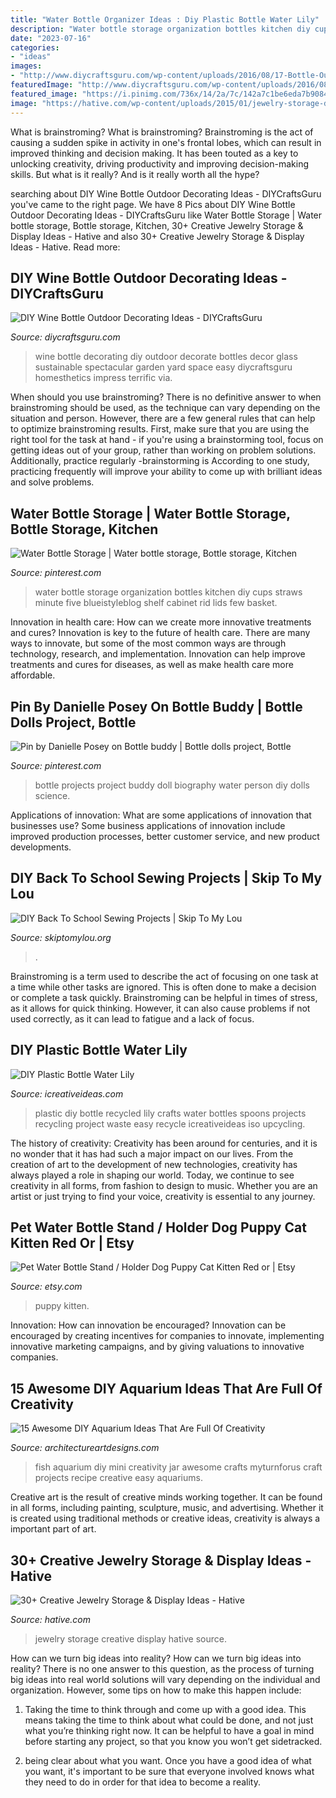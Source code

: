 ```yaml
---
title: "Water Bottle Organizer Ideas : Diy Plastic Bottle Water Lily"
description: "Water bottle storage organization bottles kitchen diy cups straws minute five blueistyleblog shelf cabinet rid lids few basket"
date: "2023-07-16"
categories:
- "ideas"
images:
- "http://www.diycraftsguru.com/wp-content/uploads/2016/08/17-Bottle-Outdoor-Decorating-Ideas.jpg"
featuredImage: "http://www.diycraftsguru.com/wp-content/uploads/2016/08/17-Bottle-Outdoor-Decorating-Ideas.jpg"
featured_image: "https://i.pinimg.com/736x/14/2a/7c/142a7c1be6eda7b9084a27bf63a8f357.jpg"
image: "https://hative.com/wp-content/uploads/2015/01/jewelry-storage-display-ideas/20-jewelry-storage-display-ideas.jpg"
---
```



What is brainstroming?
What is brainstroming? Brainstroming is the act of causing a sudden spike in activity in one's frontal lobes, which can result in improved thinking and decision making. It has been touted as a key to unlocking creativity, driving productivity and improving decision-making skills. But what is it really? And is it really worth all the hype?

	

		
searching about DIY Wine Bottle Outdoor Decorating Ideas - DIYCraftsGuru you've came to the right page. We have 8 Pics about DIY Wine Bottle Outdoor Decorating Ideas - DIYCraftsGuru like Water Bottle Storage | Water bottle storage, Bottle storage, Kitchen, 30+ Creative Jewelry Storage &amp; Display Ideas - Hative and also 30+ Creative Jewelry Storage &amp; Display Ideas - Hative. Read more:
		
    
## DIY Wine Bottle Outdoor Decorating Ideas - DIYCraftsGuru

<img loading=lazy src="http://www.diycraftsguru.com/wp-content/uploads/2016/08/17-Bottle-Outdoor-Decorating-Ideas.jpg" onerror="this.onerror=null;this.src='https://tse3.mm.bing.net/th?id=OIP.V4KSW-mGleRfZXv9r4PMEwHaLH&amp;pid=15.1';" alt="DIY Wine Bottle Outdoor Decorating Ideas - DIYCraftsGuru">

_Source: diycraftsguru.com_

>wine bottle decorating diy outdoor decorate bottles decor glass sustainable spectacular garden yard space easy diycraftsguru homesthetics impress terrific via. 

	

When should you use brainstroming?
There is no definitive answer to when brainstroming should be used, as the technique can vary depending on the situation and person. However, there are a few general rules that can help to optimize brainstroming results. First, make sure that you are using the right tool for the task at hand - if you're using a brainstorming tool, focus on getting ideas out of your group, rather than working on problem solutions. Additionally, practice regularly -brainstorming is According to one study, practicing frequently will improve your ability to come up with brilliant ideas and solve problems.

    
## Water Bottle Storage | Water Bottle Storage, Bottle Storage, Kitchen

<img loading=lazy src="https://i.pinimg.com/736x/4c/d9/83/4cd98387a0eb6a9f3bb9d1be523e16fc.jpg" onerror="this.onerror=null;this.src='https://tse4.mm.bing.net/th?id=OIP.qdos-v-k-JghCfMU3y6iFQHaLH&amp;pid=15.1';" alt="Water Bottle Storage | Water bottle storage, Bottle storage, Kitchen">

_Source: pinterest.com_

>water bottle storage organization bottles kitchen diy cups straws minute five blueistyleblog shelf cabinet rid lids few basket. 

	

Innovation in health care: How can we create more innovative treatments and cures?
Innovation is key to the future of health care. There are many ways to innovate, but some of the most common ways are through technology, research, and implementation. Innovation can help improve treatments and cures for diseases, as well as make health care more affordable.

    
## Pin By Danielle Posey On Bottle Buddy | Bottle Dolls Project, Bottle

<img loading=lazy src="https://i.pinimg.com/736x/14/2a/7c/142a7c1be6eda7b9084a27bf63a8f357.jpg" onerror="this.onerror=null;this.src='https://tse2.mm.bing.net/th?id=OIP.sT0lTGsWA0QWT5lO6iQL_QHaJ3&amp;pid=15.1';" alt="Pin by Danielle Posey on Bottle buddy | Bottle dolls project, Bottle">

_Source: pinterest.com_

>bottle projects project buddy doll biography water person diy dolls science. 

	

Applications of innovation: What are some applications of innovation that businesses use?
Some business applications of innovation include improved production processes, better customer service, and new product developments.

    
## DIY Back To School Sewing Projects | Skip To My Lou

<img loading=lazy src="https://www.skiptomylou.org/wp-content/uploads/2016/08/Water-Bottle-Holder-with-Free-Pattern-Artzy-Creations.jpg" onerror="this.onerror=null;this.src='https://tse4.mm.bing.net/th?id=OIP.KiutxnyTGo8E9n0qoQtPSwHaLH&amp;pid=15.1';" alt="DIY Back To School Sewing Projects | Skip To My Lou">

_Source: skiptomylou.org_

>. 

	

Brainstroming is a term used to describe the act of focusing on one task at a time while other tasks are ignored. This is often done to make a decision or complete a task quickly. Brainstroming can be helpful in times of stress, as it allows for quick thinking. However, it can also cause problems if not used correctly, as it can lead to fatigue and a lack of focus.

    
## DIY Plastic Bottle Water Lily

<img loading=lazy src="http://www.icreativeideas.com/wp-content/uploads/2014/04/DIY-Plastic-Bottle-Water-Lily-1.jpg" onerror="this.onerror=null;this.src='https://tse3.mm.bing.net/th?id=OIP.NyWQO7CV1M3Tyu3QnfvmHAHaHa&amp;pid=15.1';" alt="DIY Plastic Bottle Water Lily">

_Source: icreativeideas.com_

>plastic diy bottle recycled lily crafts water bottles spoons projects recycling project waste easy recycle icreativeideas iso upcycling. 

	

The history of creativity:
Creativity has been around for centuries, and it is no wonder that it has had such a major impact on our lives. From the creation of art to the development of new technologies, creativity has always played a role in shaping our world. Today, we continue to see creativity in all forms, from fashion to design to music. Whether you are an artist or just trying to find your voice, creativity is essential to any journey.

    
## Pet Water Bottle Stand / Holder Dog Puppy Cat Kitten Red Or | Etsy

<img loading=lazy src="https://i.etsystatic.com/16182747/r/il/03fdc3/1951292951/il_1588xN.1951292951_ncs3.jpg" onerror="this.onerror=null;this.src='https://tse3.mm.bing.net/th?id=OIP.TamK_oma0-iSo4AalAyn1wHaNK&amp;pid=15.1';" alt="Pet Water Bottle Stand / Holder Dog Puppy Cat Kitten Red or | Etsy">

_Source: etsy.com_

>puppy kitten. 

	

Innovation: How can innovation be encouraged?
Innovation can be encouraged by creating incentives for companies to innovate, implementing innovative marketing campaigns, and by giving valuations to innovative companies.

    
## 15 Awesome DIY Aquarium Ideas That Are Full Of Creativity

<img loading=lazy src="https://www.architectureartdesigns.com/wp-content/uploads/2017/12/15-Awesome-DIY-Aquarium-Ideas-That-Are-Full-Of-Creativity-5.jpg" onerror="this.onerror=null;this.src='https://tse1.mm.bing.net/th?id=OIP.hb9o3QwSVQjH2kjfyrWA4wHaKf&amp;pid=15.1';" alt="15 Awesome DIY Aquarium Ideas That Are Full Of Creativity">

_Source: architectureartdesigns.com_

>fish aquarium diy mini creativity jar awesome crafts myturnforus craft projects recipe creative easy aquariums. 

	

Creative art is the result of creative minds working together. It can be found in all forms, including painting, sculpture, music, and advertising. Whether it is created using traditional methods or creative ideas, creativity is always a important part of art.

    
## 30+ Creative Jewelry Storage &amp; Display Ideas - Hative

<img loading=lazy src="https://hative.com/wp-content/uploads/2015/01/jewelry-storage-display-ideas/20-jewelry-storage-display-ideas.jpg" onerror="this.onerror=null;this.src='https://tse1.mm.bing.net/th?id=OIP.pADGwf9yBUzMI2G-0FArTQHaJ4&amp;pid=15.1';" alt="30+ Creative Jewelry Storage &amp; Display Ideas - Hative">

_Source: hative.com_

>jewelry storage creative display hative source. 

	

How can we turn big ideas into reality?
How can we turn big ideas into reality? There is no one answer to this question, as the process of turning big ideas into real world solutions will vary depending on the individual and organization. However, some tips on how to make this happen include:
1) Taking the time to think through and come up with a good idea. This means taking the time to think about what could be done, and not just what you’re thinking right now. It can be helpful to have a goal in mind before starting any project, so that you know you won’t get sidetracked.

2) being clear about what you want. Once you have a good idea of what you want, it's important to be sure that everyone involved knows what they need to do in order for that idea to become a reality.

